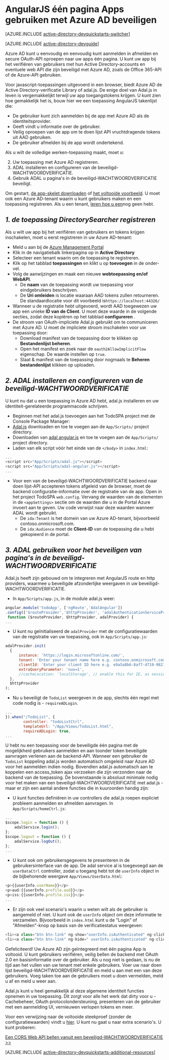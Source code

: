 <properties
    pageTitle="Azure AD AngularJS aan de slag | Microsoft Azure"
    description="Het maken van een hoek JS één pagina-toepassing die wordt geïntegreerd met Azure AD voor het aanmelden en Azure AD-oproepen beveiligde API's OAuth gebruiken."
    services="active-directory"
    documentationCenter=""
    authors="dstrockis"
    manager="mbaldwin"
    editor=""/>

<tags
    ms.service="active-directory"
    ms.workload="identity"
    ms.tgt_pltfrm="na"
    ms.devlang="javascript"
    ms.topic="article"
    ms.date="09/16/2016"
    ms.author="dastrock"/>


# <a name="securing-angularjs-single-page-apps-with-azure-ad"></a>AngularJS één pagina Apps gebruiken met Azure AD beveiligen

[AZURE.INCLUDE [active-directory-devquickstarts-switcher](../../includes/active-directory-devquickstarts-switcher.md)]

[AZURE.INCLUDE [active-directory-devguide](../../includes/active-directory-devguide.md)]

Azure AD kunt u eenvoudig en eenvoudig kunt aanmelden in afmelden en secure OAuth-API oproepen naar uw apps één pagina.  U kunt uw app bij het verifiëren van gebruikers met hun Active Directory-accounts en eventuele web API die zijn beveiligd met Azure AD, zoals de Office 365-API of de Azure-API gebruiken.

Voor javascript-toepassingen uitgevoerd in een browser, biedt Azure AD de Active Directory-verificatie Library of adal.js.  De enige doel van Adal.js in leven is vergemakkelijkt terwijl uw app toegangstokens krijgen.  U kunt zien hoe gemakkelijk het is, bouw hier we een toepassing AngularJS takenlijst die:

- De gebruiker kunt zich aanmelden bij de app met Azure AD als de identiteitsprovider.
- Geeft vindt u informatie over de gebruiker.
- Veilig oproepen van de app om te doen lijst API vruchtdragende tokens uit AAD gebruiken.
- De gebruiker afmelden bij de app wordt ondertekend.

Als u wilt de volledige werken-toepassing maakt, moet u:

2. Uw toepassing met Azure AD registreren.
3. ADAL installeren en configureren van de beveiligd-WACHTWOORDVERIFICATIE.
5. Gebruik ADAL u pagina's in de beveiligd-WACHTWOORDVERIFICATIE beveiligt.

Om gestart, [de app-skelet downloaden](https://github.com/AzureADQuickStarts/SinglePageApp-AngularJS-DotNet/archive/skeleton.zip) of [het voltooide voorbeeld](https://github.com/AzureADQuickStarts/SinglePageApp-AngularJS-DotNet/archive/complete.zip).  U moet ook een Azure AD-tenant waarin u kunt gebruikers maken en een toepassing registreren.  Als u een tenant, [leren hoe u een](active-directory-howto-tenant.md)nog geen hebt.

## <a name="1-register-the-directorysearcher-application"></a>*1. de toepassing DirectorySearcher registreren*
Als u wilt uw app bij het verifiëren van gebruikers en tokens krijgen inschakelen, moet u eerst registreren in uw Azure AD-tenant:

-   Meld u aan bij de [Azure Management Portal](https://manage.windowsazure.com)
-   Klik in de navigatiebalk linkerpagina op in **Active Directory**
-   Selecteer een tenant waarin om de toepassing te registreren.
-   Klik op het tabblad **toepassingen** en klikt u op **toevoegen** in de onder-vel.
-   Volg de aanwijzingen en maak een nieuwe **webtoepassing en/of WebAPI**.
    -   De **naam** van de toepassing wordt uw toepassing voor eindgebruikers beschrijven.
    -   De **Uri omleiden** is locatie waaraan AAD tokens zullen retourneren.  De standaardlocatie voor dit voorbeeld is`https://localhost:44326/`
-   Wanneer u de registratie hebt uitgevoerd, wordt AAD toegewezen uw app een unieke **ID van de Client**.  U moet deze waarde in de volgende secties, zodat deze kopiëren op het tabblad **configureren** .
- De stroom van OAuth-impliciete Adal.js gebruikt om te communiceren met Azure AD.  U moet de impliciete stroom inschakelen voor uw toepassing door:
    - Download manifest van de toepassing door te klikken op **Bestandenlijst beheren**.
    - Open het manifest en zoek naar de `oauth2AllowImplicitFlow` eigenschap. De waarde instellen op `true`.
    - Slaat & manifest van de toepassing door nogmaals te **Beheren bestandenlijst** klikken op uploaden.

## <a name="2-install-adal--configure-the-spa"></a>*2. ADAL installeren en configureren van de beveiligd-WACHTWOORDVERIFICATIE*
U kunt nu dat u een toepassing in Azure AD hebt, adal.js installeren en uw identiteit-gerelateerde programmacode schrijven.

-   Beginnen met het adal.js toevoegen aan het TodoSPA project met de Console Package Manager:
  - [Adal.js](https://raw.githubusercontent.com/AzureAD/azure-activedirectory-library-for-js/master/lib/adal.js) downloaden en toe te voegen aan de `App/Scripts/` project directory.
  - Downloaden van [adal angular.js](https://raw.githubusercontent.com/AzureAD/azure-activedirectory-library-for-js/master/lib/adal-angular.js) en toe te voegen aan de `App/Scripts/` project directory.
  - Laden van elk script vóór het einde van de `</body>` in `index.html`:

```js
...
<script src="App/Scripts/adal.js"></script>
<script src="App/Scripts/adal-angular.js"></script>
...
```

-   Voor een van de beveiligd-WACHTWOORDVERIFICATIE backend naar doen lijst-API accepteren tokens afgeleid van de browser, moet de backend configuratie-informatie over de registratie van de app. Open in het project TodoSPA `web.config`.  Vervang de waarden van de elementen in de `<appSettings>` sectie om de waarden die u in de Portal Azure invoert aan te geven.  Uw code verwijst naar deze waarden wanneer ADAL wordt gebruikt.
    -   De `ida:Tenant` is het domein van uw Azure AD-tenant, bijvoorbeeld contoso.onmicrosoft.com.
    -   De `ida:Audience` moet de **Client-ID** van de toepassing die u hebt gekopieerd in de portal.

## <a name="3--use-adal-to-secure-pages-in-the-spa"></a>*3. ADAL gebruiken voor het beveiligen van pagina's in de beveiligd-WACHTWOORDVERIFICATIE*
Adal.js heeft zijn gebouwd om te integreren met AngularJS route en http providers, waarmee u beveiligde afzonderlijke weergaven in uw beveiligd-WACHTWOORDVERIFICATIE.

- In `App/Scripts/app.js`, in de module adal.js weer:

```js
angular.module('todoApp', ['ngRoute','AdalAngular'])
.config(['$routeProvider','$httpProvider', 'adalAuthenticationServiceProvider',
 function ($routeProvider, $httpProvider, adalProvider) {
...
```
- U kunt nu geïnitialiseerd de `adalProvider` met de configuratiewaarden van de registratie van uw toepassing, ook in `App/Scripts/app.js`:

```js
adalProvider.init(
  {
      instance: 'https://login.microsoftonline.com/',
      tenant: 'Enter your tenant name here e.g. contoso.onmicrosoft.com',
      clientId: 'Enter your client ID here e.g. e9a5a8b6-8af7-4719-9821-0deef255f68e',
      extraQueryParameter: 'nux=1',
      //cacheLocation: 'localStorage', // enable this for IE, as sessionStorage does not work for localhost.
  },
  $httpProvider
);
```
- Nu u beveiligt de `TodoList` weergeven in de app, slechts één regel met code nodig is - `requireADLogin`.

```js
...
}).when("/TodoList", {
        controller: "todoListCtrl",
        templateUrl: "/App/Views/TodoList.html",
        requireADLogin: true,
...
```

U hebt nu een toepassing voor de beveiligde één pagina met de mogelijkheid gebruikers aanmelden en aan toonder token beveiligde aanvragen verlenen aan de backend-API.  Wanneer een gebruiker de `TodoList` koppeling adal.js worden automatisch omgeleid naar Azure AD voor het aanmelden indien nodig.  Bovendien adal.js automatisch aan te koppelen een access_token ajax verzoeken die zijn verzonden naar de backend van de toepassing.  De bovenstaande is absoluut minimale nodig voor het maken van een beveiligd-WACHTWOORDVERIFICATIE met adal.js - maar er zijn een aantal andere functies die in kuuroorden handig zijn:

- U kunt functies definiëren in uw controllers die adal.js roepen expliciet probleem aanmelden en afmelden aanvragen.  In `App/Scripts/homeCtrl.js`:

```js
...
$scope.login = function () {
    adalService.login();
};
$scope.logout = function () {
    adalService.logOut();
};
...
```
- U kunt ook om gebruikersgegevens te presenteren in de gebruikersinterface van de app.  De adal service al is toegevoegd aan de `userDataCtrl` controller, zodat u toegang hebt tot de `userInfo` object in de bijbehorende weergave `App/Views/UserData.html`:

```js
<p>{{userInfo.userName}}</p>
<p>aud:{{userInfo.profile.aud}}</p>
<p>iss:{{userInfo.profile.iss}}</p>
...
```

- Er zijn ook veel scenario's waarin u weten wilt als de gebruiker is aangemeld of niet.  U kunt ook de `userInfo` object om deze informatie te verzamelen.  Bijvoorbeeld in `index.html` kunt u de "Login" of "Afmelden"-knop op basis van de verificatiestatus weergeven:

```js
<li><a class="btn btn-link" ng-show="userInfo.isAuthenticated" ng-click="logout()">Logout</a></li>
<li><a class="btn btn-link" ng-hide=" userInfo.isAuthenticated" ng-click="login()">Login</a></li>
```

Gefeliciteerd! Uw Azure AD zijn geïntegreerd met één pagina App is voltooid.  U kunt gebruikers verifiëren, veilig bellen de backend met OAuth 2.0 en basisinformatie over de gebruiker.  Als u nog niet is gedaan, is nu de tijd aan het vullen van uw tenant met enkele gebruikers.  Voer uw naar doen lijst beveiligd-WACHTWOORDVERIFICATIE en meld u aan met een van deze gebruikers.  Voeg taken toe aan de gebruikers moet u doen vermelden, meld u af en meld u weer aan.

Adal.js kunt u heel gemakkelijk al deze algemene identiteit functies opnemen in uw toepassing.  Dit zorgt voor alle het werk dat dirty voor u - Cachebeheer, OAuth protocolondersteuning, presenteren van de gebruiker met een aanmelding UI, vernieuwen verlopen tokens en meer.

Voor een verwijzing naar de voltooide steekproef (zonder de configuratiewaarden) vindt u [hier](https://github.com/AzureADQuickStarts/SinglePageApp-AngularJS-DotNet/archive/complete.zip).  U kunt nu gaat u naar extra scenario's.  U kunt proberen:

[Een CORS Web API bellen vanuit een beveiligd-WACHTWOORDVERIFICATIE >>](https://github.com/AzureAdSamples/SinglePageApp-WebAPI-AngularJS-DotNet)

[AZURE.INCLUDE [active-directory-devquickstarts-additional-resources](../../includes/active-directory-devquickstarts-additional-resources.md)]
